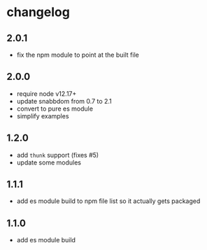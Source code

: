 # changelog

## 2.0.1
* fix the npm module to point at the built file


## 2.0.0
* require node v12.17+
* update snabbdom from 0.7 to 2.1
* convert to pure es module
* simplify examples


## 1.2.0

* add `thunk` support (fixes #5)
* update some modules


## 1.1.1

* add es module build to npm file list so it actually gets packaged


## 1.1.0

* add es module build

